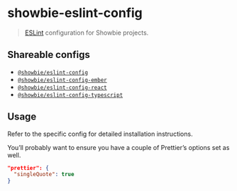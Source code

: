 # showbie-eslint-config

> [ESLint][] configuration for Showbie projects.

## Shareable configs

- [`@showbie/eslint-config`](https://github.com/showbie/showbie-eslint-config/tree/main/packages/base)
- [`@showbie/eslint-config-ember`](https://github.com/showbie/showbie-eslint-config/tree/main/packages/ember)
- [`@showbie/eslint-config-react`](https://github.com/showbie/showbie-eslint-config/tree/main/packages/react)
- [`@showbie/eslint-config-typescript`](https://github.com/showbie/showbie-eslint-config/tree/main/packages/typescript)

## Usage

Refer to the specific config for detailed installation instructions.

You’ll probably want to ensure you have a couple of Prettier’s
options set as well.

```json
"prettier": {
  "singleQuote": true
}
```

[eslint]: https://eslint.org
